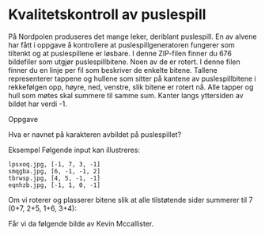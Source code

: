 # Kvalitetskontroll av puslespill

På Nordpolen produseres det mange leker, deriblant puslespill. En av alvene har fått i oppgave å kontrollere at puslespillgeneratoren fungerer som tiltenkt og at puslespillene er løsbare. I denne ZIP-filen finner du 676 bildefiler som utgjør puslespillbitene. Noen av de er rotert. I denne filen finner du en linje per fil som beskriver de enkelte bitene. Tallene representerer tappene og hullene som sitter på kantene av puslespillbitene i rekkefølgen opp, høyre, ned, venstre, slik bitene er rotert nå. Alle tapper og hull som møtes skal summere til samme sum. Kanter langs yttersiden av bildet har verdi -1.

Oppgave

Hva er navnet på karakteren avbildet på puslespillet?

Eksempel
Følgende input kan illustreres:

```
lpsxoq.jpg, [-1, 7, 3, -1]
smqgba.jpg, [6, -1, -1, 2]
tbrwsp.jpg, [4, 5, -1, -1]
eqnhzb.jpg, [-1, 1, 0, -1]
```

Om vi roterer og plasserer bitene slik at alle tilstøtende sider summerer til 7 (0+7, 2+5, 1+6, 3+4): 

Får vi da følgende bilde av Kevin Mccallister.
